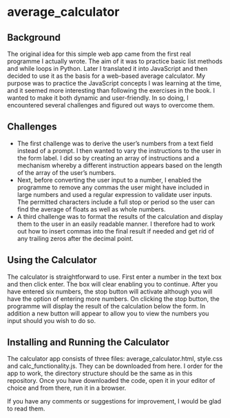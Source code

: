 # average_calculator

## Background

The original idea for this simple web app came from the first real programme I actually wrote. The aim of it was to practice basic list methods and while loops in Python. Later I translated it into JavaScript and then decided to use it as the basis for a web-based average calculator. My purpose was to practice the JavaScript concepts I was learning at the time, and it seemed more interesting than following the exercises in the book. I wanted to make it both dynamic and user-friendly. In so doing, I encountered several challenges and figured out ways to overcome them.

## Challenges

- The first challenge was to derive the user’s numbers from a text field instead of a prompt. I then wanted to vary the instructions to the user in the form label. I did so by creating an array of instructions and a mechanism whereby a different instruction appears based on the length of the array of the user’s numbers.
- Next, before converting the user input to a number, I enabled the programme to remove any commas the user might have included in large numbers and used a regular expression to validate user inputs. The permitted characters include a full stop or period so the user can find the average of floats as well as whole numbers.
- A third challenge was to format the results of the calculation and display them to the user in an easily readable manner. I therefore had to work out how to insert commas into the final result if needed and get rid of any trailing zeros after the decimal point.

## Using the Calculator

The calculator is straightforward to use. First enter a number in the text box and then click enter. The box will clear enabling you to continue. After you have entered six numbers, the stop button will activate although you will have the option of entering more numbers. On clicking the stop button, the programme will display the result of the calculation below the form. In addition a new button will appear to allow you to view the numbers you input should you wish to do so.

## Installing and Running the Calculator

The calculator app consists of three files: average_calculator.html, style.css and calc_functionality.js. They can be downloaded from here. I order for the app to work, the directory structure should be the same as in this repository. Once you have downloaded the code, open it in your editor of choice and from there, run it in a browser.

If you have any comments or suggestions for improvement, I would be glad to read them.
